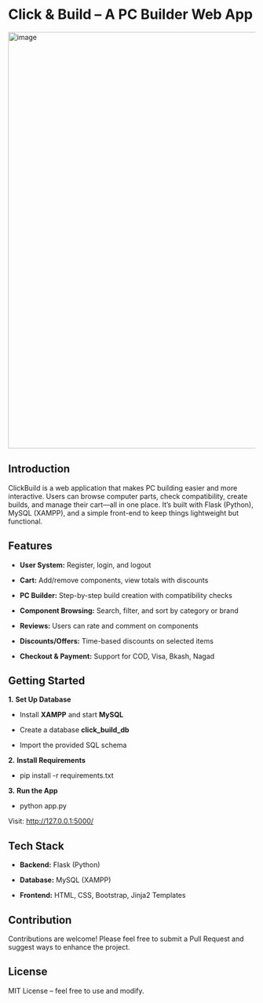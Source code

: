 
# Click & Build – A PC Builder Web App





 <img width="1869" height="849" alt="image" src="https://github.com/user-attachments/assets/34b1d2e1-6974-4648-9e8d-08790e08370b" />

## Introduction
ClickBuild is a web application that makes PC building easier and more interactive.
Users can browse computer parts, check compatibility, create builds, and manage their cart—all in one place.
It’s built with Flask (Python), MySQL (XAMPP), and a simple front-end to keep things lightweight but functional.




## Features
+ **User System:**  Register, login, and logout

+ **Cart:** Add/remove components, view totals with discounts

+ **PC Builder:** Step-by-step build creation with compatibility checks


+ **Component Browsing:** Search, filter, and sort by category or brand


+ **Reviews:** Users can rate and comment on components


+ **Discounts/Offers:** Time-based discounts on selected items


+ **Checkout & Payment:** Support for COD, Visa, Bkash, Nagad

## Getting Started
**1.** **Set Up Database**
+ Install **XAMPP** and start **MySQL**


+ Create a database **click_build_db**


+ Import the provided SQL schema 

**2.** **Install Requirements**
+ pip install -r requirements.txt

**3.** **Run the App**
+ python app.py

Visit: http://127.0.0.1:5000/





## Tech Stack
+ **Backend:** Flask (Python)


+ **Database:** MySQL (XAMPP)


+ **Frontend:** HTML, CSS, Bootstrap, Jinja2 Templates
## Contribution
Contributions are welcome! Please feel free to submit a Pull Request and suggest ways to enhance the project. 
## License
MIT License – feel free to use and modify.
